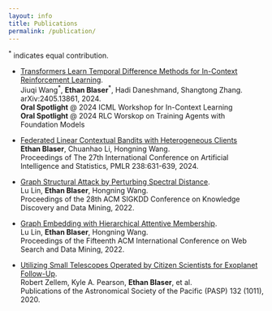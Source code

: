 ```yaml
---
layout: info
title: Publications 
permalink: /publication/
---
```


<sup>*</sup> indicates equal contribution.

- [Transformers Learn Temporal Difference Methods for In-Context Reinforcement Learning](https://arxiv.org/abs/2405.13861).  
Jiuqi Wang<sup>\*</sup>, **Ethan Blaser**<sup>\*</sup>, Hadi Daneshmand, Shangtong Zhang.  
arXiv:2405.13861, 2024.  
**Oral Spotlight** @ 2024 ICML Workshop for In-Context Learning  
**Oral Spotlight** @ 2024 RLC Worskop on Training Agents with Foundation Models  

- [Federated Linear Contextual Bandits with Heterogeneous Clients](https://proceedings.mlr.press/v238/blaser24a/blaser24a.pdf)  
**Ethan Blaser**, Chuanhao Li, Hongning Wang.  
Proceedings of The 27th International Conference on Artificial Intelligence and Statistics, PMLR 238:631-639, 2024.  

- [Graph Structural Attack by Perturbing Spectral Distance](https://dl.acm.org/doi/pdf/10.1145/3534678.3539435).  
Lu Lin, **Ethan Blaser**, Hongning Wang.  
Proceedings of the 28th ACM SIGKDD Conference on Knowledge Discovery and Data Mining, 2022.  

- [Graph Embedding with Hierarchical Attentive Membership](https://dl.acm.org/doi/pdf/10.1145/3488560.3498499).  
Lu Lin, **Ethan Blaser**, Hongning Wang.  
Proceedings of the Fifteenth ACM International Conference on Web Search and Data Mining, 2022.  

- [Utilizing Small Telescopes Operated by Citizen Scientists for Exoplanet Follow-Up](https://arxiv.org/pdf/2003.09046).  
Robert Zellem, Kyle A. Pearson, **Ethan Blaser**, et al.   
Publications of the Astronomical Society of the Pacific (PASP) 132 (1011), 2020.

